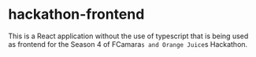 # hackathon-frontend

This is a React application without the use of typescript that is being used as frontend for the Season 4 of FCamara`s and Orange Juice`s Hackathon.
